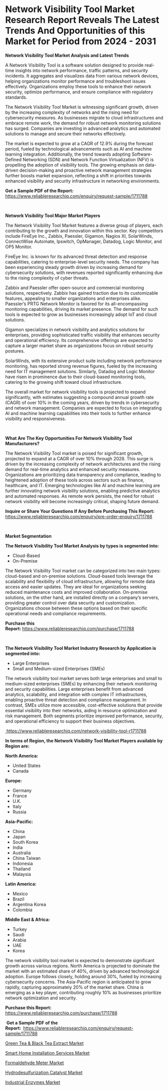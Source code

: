<p><h1>Network Visibility Tool Market Research Report Reveals The Latest Trends And Opportunities of this Market for Period from 2024 - 2031</h1></p><p><strong>Network Visibility Tool Market Analysis and Latest Trends</strong></p>
<p><p>A Network Visibility Tool is a software solution designed to provide real-time insights into network performance, traffic patterns, and security incidents. It aggregates and visualizes data from various network devices, helping organizations monitor performance and troubleshoot issues effectively. Organizations employ these tools to enhance their network security, optimize performance, and ensure compliance with regulatory standards.</p><p>The Network Visibility Tool Market is witnessing significant growth, driven by the increasing complexity of networks and the rising need for cybersecurity measures. As businesses migrate to cloud infrastructures and embrace remote work, the demand for robust network monitoring solutions has surged. Companies are investing in advanced analytics and automated solutions to manage and secure their networks effectively.</p><p>The market is expected to grow at a CAGR of 12.9% during the forecast period, fueled by technological advancements such as AI and machine learning integration. Additionally, the trend towards adopting Software-Defined Networking (SDN) and Network Function Virtualization (NFV) is propelling the adoption of visibility tools. The growing emphasis on data-driven decision-making and proactive network management strategies further boosts market expansion, reflecting a shift in priorities towards enhanced visibility and security infrastructure in networking environments.</p></p>
<p><strong>Get a Sample PDF of the Report:&nbsp;</strong> <a href="https://www.reliableresearchiq.com/enquiry/request-sample/1711788?utm_campaign=1087&utm_medium=2&utm_source=Github&utm_content=ia&utm_term=22102024&utm_id=network-visibility-tool">https://www.reliableresearchiq.com/enquiry/request-sample/1711788</a></p>
<p>&nbsp;</p>
<p><strong>Network Visibility Tool Major Market Players</strong></p>
<p><p>The Network Visibility Tool Market features a diverse group of players, each contributing to the growth and innovation within this sector. Key competitors include FireEye Inc., Zabbix, Paessler, Gigamon, Nagios XI, SolarWinds, ConnectWise Automate, Ipswitch, OpManager, Datadog, Logic Monitor, and OP5 Monitor.</p><p>FireEye Inc. is known for its advanced threat detection and response capabilities, catering to enterprise-level security needs. The company has been experiencing steady growth driven by increasing demand for cybersecurity solutions, with revenues reported significantly enhancing due to the rising complexity of cyber threats.</p><p>Zabbix and Paessler offer open-source and commercial monitoring solutions, respectively. Zabbix has gained traction due to its customizable features, appealing to smaller organizations and enterprises alike. Paessler’s PRTG Network Monitor is favored for its all-encompassing monitoring capabilities, driving its market presence. The demand for such tools is expected to grow as businesses increasingly adopt IoT and cloud solutions.</p><p>Gigamon specializes in network visibility and analytics solutions for enterprises, providing sophisticated traffic visibility that enhances security and operational efficiency. Its comprehensive offerings are expected to capture a larger market share as organizations focus on robust security postures.</p><p>SolarWinds, with its extensive product suite including network performance monitoring, has reported strong revenue figures, fueled by the increasing need for IT management solutions. Similarly, Datadog and Logic Monitor have risen in prominence due to their cloud-based monitoring tools, catering to the growing shift toward cloud infrastructure.</p><p>The overall market for network visibility tools is projected to expand significantly, with estimates suggesting a compound annual growth rate (CAGR) of over 10% in the coming years, driven by trends in cybersecurity and network management. Companies are expected to focus on integrating AI and machine learning capabilities into their tools to further enhance visibility and responsiveness.</p></p>
<p>&nbsp;</p>
<p><strong>What Are The Key Opportunities For Network Visibility Tool Manufacturers?</strong></p>
<p><p>The Network Visibility Tool market is poised for significant growth, projected to expand at a CAGR of over 10% through 2028. This surge is driven by the increasing complexity of network architectures and the rising demand for real-time analytics and enhanced security measures. Organizations are prioritizing data transparency and compliance, leading to heightened adoption of these tools across sectors such as finance, healthcare, and IT. Emerging technologies like AI and machine learning are further innovating network visibility solutions, enabling predictive analytics and automated responses. As remote work persists, the need for robust network visibility will become increasingly critical, shaping future demand.</p></p>
<p><strong>Inquire or Share Your Questions If Any Before Purchasing This Report:</strong> <a href="https://www.reliableresearchiq.com/enquiry/pre-order-enquiry/1711788?utm_campaign=1087&utm_medium=2&utm_source=Github&utm_content=ia&utm_term=22102024&utm_id=network-visibility-tool">https://www.reliableresearchiq.com/enquiry/pre-order-enquiry/1711788</a></p>
<p>&nbsp;</p>
<p><strong>Market Segmentation</strong></p>
<p><strong>The Network Visibility Tool Market Analysis by types is segmented into:</strong></p>
<p><ul><li>Cloud-Based</li><li>On-Premise</li></ul></p>
<p><p>The Network Visibility Tool market can be categorized into two main types: cloud-based and on-premise solutions. Cloud-based tools leverage the scalability and flexibility of cloud infrastructure, allowing for remote data access and easier updates. They are ideal for organizations seeking reduced maintenance costs and improved collaboration. On-premise solutions, on the other hand, are installed directly on a company’s servers, providing greater control over data security and customization. Organizations choose between these options based on their specific operational needs and compliance requirements.</p></p>
<p><strong>Purchase this Report:&nbsp;</strong><a href="https://www.reliableresearchiq.com/purchase/1711788?utm_campaign=1087&utm_medium=2&utm_source=Github&utm_content=ia&utm_term=22102024&utm_id=network-visibility-tool">https://www.reliableresearchiq.com/purchase/1711788</a></p>
<p>&nbsp;</p>
<p><strong>The Network Visibility Tool Market Industry Research by Application is segmented into:</strong></p>
<p><ul><li>Large Enterprises</li><li>Small and Medium-sized Enterprises (SMEs)</li></ul></p>
<p><p>The network visibility tool market serves both large enterprises and small to medium-sized enterprises (SMEs) by enhancing their network monitoring and security capabilities. Large enterprises benefit from advanced analytics, scalability, and integration with complex IT infrastructures, enabling proactive threat detection and compliance management. In contrast, SMEs utilize more accessible, cost-effective solutions that provide essential visibility into their networks, aiding in resource optimization and risk management. Both segments prioritize improved performance, security, and operational efficiency to support their business objectives.</p></p>
<p><a href="https://www.reliableresearchiq.com/network-visibility-tool-r1711788?utm_campaign=1087&utm_medium=2&utm_source=Github&utm_content=ia&utm_term=22102024&utm_id=network-visibility-tool">&nbsp;https://www.reliableresearchiq.com/network-visibility-tool-r1711788</a></p>
<p><strong>In terms of Region, the Network Visibility Tool Market Players available by Region are:</strong></p>
<p>
    <p> <strong> North America: </strong>
        <ul>
            <li>United States</li>
            <li>Canada</li>
        </ul>
        </p> 
    <p> <strong> Europe: </strong>
        <ul>
            <li>Germany</li>
            <li>France</li>
            <li>U.K.</li>
            <li>Italy</li>
            <li>Russia</li>
        </ul>
        </p> 
    <p> <strong> Asia-Pacific: </strong>
        <ul>
            <li>China</li>
            <li>Japan</li>
            <li>South Korea</li>
            <li>India</li>
            <li>Australia</li>
            <li>China Taiwan</li>
            <li>Indonesia</li>
            <li>Thailand</li>
            <li>Malaysia</li>
        </ul>
        </p> 
    <p> <strong> Latin America: </strong>
        <ul>
            <li>Mexico</li>
            <li>Brazil</li>
            <li>Argentina Korea</li>
            <li>Colombia</li>
        </ul>
        </p> 
    <p> <strong> Middle East & Africa: </strong>
        <ul>
            <li>Turkey</li>
            <li>Saudi</li>
            <li>Arabia</li>
            <li>UAE</li>
            <li>Korea</li>
        </ul>
    </p>
    </p>
<p><p>The network visibility tool market is expected to demonstrate significant growth across various regions. North America is projected to dominate the market with an estimated share of 40%, driven by advanced technological adoption. Europe follows closely, holding around 30%, fueled by increasing cybersecurity concerns. The Asia-Pacific region is anticipated to grow rapidly, capturing approximately 20% of the market share. China is emerging as a key player, contributing roughly 10% as businesses prioritize network optimization and security.</p></p>
<p><strong>Purchase this Report: </strong><a href="https://www.reliableresearchiq.com/purchase/1711788?utm_campaign=1087&utm_medium=2&utm_source=Github&utm_content=ia&utm_term=22102024&utm_id=network-visibility-tool">https://www.reliableresearchiq.com/purchase/1711788</a></p>
<p>&nbsp;<strong>Get a Sample PDF of the Report:&nbsp;&nbsp;</strong><a href="https://www.reliableresearchiq.com/enquiry/request-sample/1711788?utm_campaign=1087&utm_medium=2&utm_source=Github&utm_content=ia&utm_term=22102024&utm_id=network-visibility-tool">https://www.reliableresearchiq.com/enquiry/request-sample/1711788</a></p>
<p><strong></strong></p>
<p><p><a href="https://github.com/josqmxrouth/Market-Research-Report-List-1/blob/main/green-tea-black-tea-extract-market.md?utm_campaign=1087&utm_medium=2&utm_source=Github&utm_content=ia&utm_term=22102024&utm_id=network-visibility-tool">Green Tea & Black Tea Extract Market</a></p><p><a href="https://github.com/seraphinaqist/Market-Research-Report-List-1/blob/main/smart-home-installation-services-market.md?utm_campaign=1087&utm_medium=2&utm_source=Github&utm_content=ia&utm_term=22102024&utm_id=network-visibility-tool">Smart Home Installation Services Market</a></p><p><a href="https://issuu.com/reportprime-2/docs/formaldehyde-meter-market-size-2030_d2d7595d815013?utm_campaign=1087&utm_medium=2&utm_source=Github&utm_content=ia&utm_term=22102024&utm_id=network-visibility-tool">Formaldehyde Meter Market</a></p><p><a href="https://www.linkedin.com/pulse/hydrodesulfurization-catalyst-market-growth-outlook-from-2024-ssfse?utm_campaign=1087&utm_medium=2&utm_source=Github&utm_content=ia&utm_term=22102024&utm_id=network-visibility-tool">Hydrodesulfurization Catalyst Market</a></p><p><a href="https://www.linkedin.com/pulse/industrial-enzymes-market-indicators-size-regional-breakdown-player-6lcfe?utm_campaign=1087&utm_medium=2&utm_source=Github&utm_content=ia&utm_term=22102024&utm_id=network-visibility-tool">Industrial Enzymes Market</a></p></p>